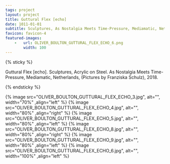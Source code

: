 ```yaml
---
tags: project
layout: project
title: Guttural Flex [echo]
date: 1011-01-01
subtitle: Sculptures, As Nostalgia Meets Time-Pressure, Mediamatic, Netherlands, 2018.
favicon: favicon-4
featured-images: 
    -   url: OLIVER_BOULTON_GUTTURAL_FLEX_ECHO_6.png
        width: 100
---
```

<style>
    .single-post--content img {
        margin-bottom: 8px;
    }
</style>

{% sticky %}

 Guttural Flex [echo]. Sculptures, Acrylic on Steel. As Nostalgia Meets Time-Pressure, Mediamatic, Netherlands, (Pictures by Franziska Schulz), 2018. 
 
{% endsticky %}

{% image src="OLIVER_BOULTON_GUTTURAL_FLEX_ECHO_3.jpg", alt="", width="70%"  ,align="left" %}
{% image src="OLIVER_BOULTON_GUTTURAL_FLEX_ECHO_4.jpg", alt="", width="80%"  ,align="right" %}
{% image src="OLIVER_BOULTON_GUTTURAL_FLEX_ECHO_5.jpg", alt="", width="80%"  ,align="left" %}
{% image src="OLIVER_BOULTON_GUTTURAL_FLEX_ECHO_8.jpg", alt="", width="80%"  ,align="right" %}
{% image src="OLIVER_BOULTON_GUTTURAL_FLEX_ECHO_9.jpg", alt="", width="80%"  ,align="left" %}
{% image src="OLIVER_BOULTON_GUTTURAL_FLEX_ECHO_6.jpg", alt="", width="100%" ,align="left" %}